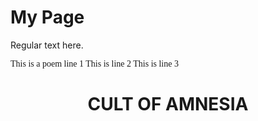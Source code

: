 <link href="https://fonts.googleapis.com/css2?family=Lora&display=swap" rel="stylesheet">
<style>
  .poem {
    font-family: 'Lora', serif;
  }
</style>

# My Page

Regular text here.

<div class="poem">
This is a poem line 1  
This is line 2  
This is line 3
</div>

<div>
<h1 style="text-align: center;">
  <strong>CULT OF AMNESIA</strong>
</h1>
</div>
